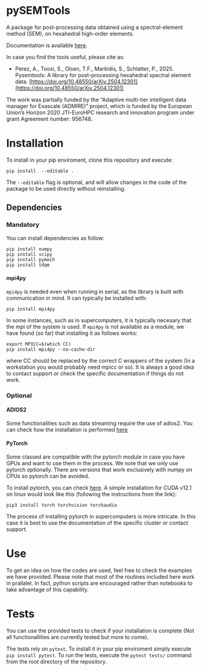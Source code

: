 # pySEMTools
A package for post-processing data obtained using a spectral-element method (SEM), on hexahedral high-order elements.

Documentation is available [here](https://extremeflow.github.io/pySEMTools/).

In case you find the tools useful, please cite as:
* Perez, A., Toosi, S., Olsen, T.F., Markidis, S., Schlatter, P., 2025. Pysemtools: A library for post-processing hexahedral spectral element data. [https://doi.org/10.48550/arXiv.2504.12301](https://doi.org/10.48550/arXiv.2504.12301)

The work was partially funded by the “Adaptive multi-tier intelligent data manager for Exascale (ADMIRE)” project,
which is funded by the European Union’s Horizon 2020 JTI-EuroHPC research and innovation program under grant
Agreement number: 956748. 

# Installation

To install in your pip enviroment, clone this repository and execute:
```
pip install  --editable .
```

The `--editable` flag is optional, and will allow changes in the code of the package to be used
directly without reinstalling.

## Dependencies

### Mandatory

You can install dependencies as follow:

```
pip install numpy
pip install scipy
pip install pymech
pip install tdqm
```
#### mpi4py
`mpi4py` is needed even when running in serial, as the library is built with communication in mind. It can typically be installed with: 
```
pip install mpi4py
```

In some instances, such as in supercomputers, it is typically necesary that the mpi of the system is used. If `mpi4py` is not available as a module, we have found (so far) that installing it as follows works:
```
export MPICC=$(which CC)
pip install mpi4py --no-cache-dir
```
where CC should be replaced by the correct C wrappers of the system (In a workstation you would probably need mpicc or so). It is always a good idea to contact support or check the specific documentation if things do not work.

### Optional

#### ADIOS2

Some functionalities such as data streaming require the use of adios2. You can check how the installation is performed [here](https://adios2.readthedocs.io/en/latest/setting_up/setting_up.html)

#### PyTorch

Some classed are compatible with the pytorch module in case you have GPUs and want to use them in the process. We note that we only use pytorch optionally. There are versions that work exclusively with numpy on CPUs so pytorch can be avoided.

To install pytorch, you can check [here](https://pytorch.org/get-started/locally/). A simple installation for CUDA v12.1 on linux would look like this (following the instructions from the link):
```
pip3 install torch torchvision torchaudio
```
The process of installing pytorch in supercomputers is more intricate. In this case it is best to use the documentation of the specific cluster or contact support.


# Use

To get an idea on how the codes are used, feel free to check the examples we have provided. Please note that most of the routines included here work in prallalel. In fact, python scripts are encouraged rather than notebooks to take advantage of this capability.

# Tests

You can use the provided tests to check if your installation is complete (Not all functionallities are currently tested but more to come).

The tests rely on `pytest`. To install it in your pip enviroment simply execute `pip install pytest`. To run the tests, execute the `pytest tests/` command from the root directory of the repository.
